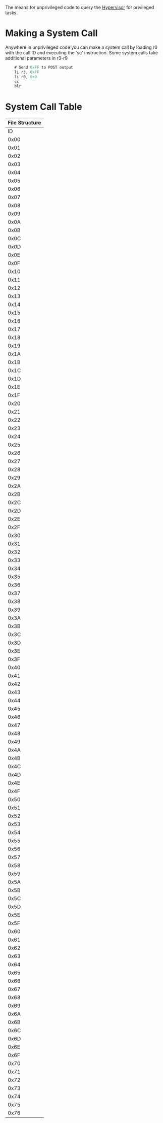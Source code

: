 The means for unprivileged code to query the
[Hypervisor](Hypervisor) for privileged tasks.

# Making a System Call

Anywhere in unprivileged code you can make a system call by loading r0
with the call ID and executing the 'sc' instruction. Some system calls
take additional parameters in r3-r9

```asm
    # Send 0xFF to POST output
    li r3, 0xFF
    li r0, 0xD
    sc
    blr
```

# System Call Table

| File Structure |
| -------------- |
| ID             |
| 0x00           |
| 0x01           |
| 0x02           |
| 0x03           |
| 0x04           |
| 0x05           |
| 0x06           |
| 0x07           |
| 0x08           |
| 0x09           |
| 0x0A           |
| 0x0B           |
| 0x0C           |
| 0x0D           |
| 0x0E           |
| 0x0F           |
| 0x10           |
| 0x11           |
| 0x12           |
| 0x13           |
| 0x14           |
| 0x15           |
| 0x16           |
| 0x17           |
| 0x18           |
| 0x19           |
| 0x1A           |
| 0x1B           |
| 0x1C           |
| 0x1D           |
| 0x1E           |
| 0x1F           |
| 0x20           |
| 0x21           |
| 0x22           |
| 0x23           |
| 0x24           |
| 0x25           |
| 0x26           |
| 0x27           |
| 0x28           |
| 0x29           |
| 0x2A           |
| 0x2B           |
| 0x2C           |
| 0x2D           |
| 0x2E           |
| 0x2F           |
| 0x30           |
| 0x31           |
| 0x32           |
| 0x33           |
| 0x34           |
| 0x35           |
| 0x36           |
| 0x37           |
| 0x38           |
| 0x39           |
| 0x3A           |
| 0x3B           |
| 0x3C           |
| 0x3D           |
| 0x3E           |
| 0x3F           |
| 0x40           |
| 0x41           |
| 0x42           |
| 0x43           |
| 0x44           |
| 0x45           |
| 0x46           |
| 0x47           |
| 0x48           |
| 0x49           |
| 0x4A           |
| 0x4B           |
| 0x4C           |
| 0x4D           |
| 0x4E           |
| 0x4F           |
| 0x50           |
| 0x51           |
| 0x52           |
| 0x53           |
| 0x54           |
| 0x55           |
| 0x56           |
| 0x57           |
| 0x58           |
| 0x59           |
| 0x5A           |
| 0x5B           |
| 0x5C           |
| 0x5D           |
| 0x5E           |
| 0x5F           |
| 0x60           |
| 0x61           |
| 0x62           |
| 0x63           |
| 0x64           |
| 0x65           |
| 0x66           |
| 0x67           |
| 0x68           |
| 0x69           |
| 0x6A           |
| 0x6B           |
| 0x6C           |
| 0x6D           |
| 0x6E           |
| 0x6F           |
| 0x70           |
| 0x71           |
| 0x72           |
| 0x73           |
| 0x74           |
| 0x75           |
| 0x76           |
